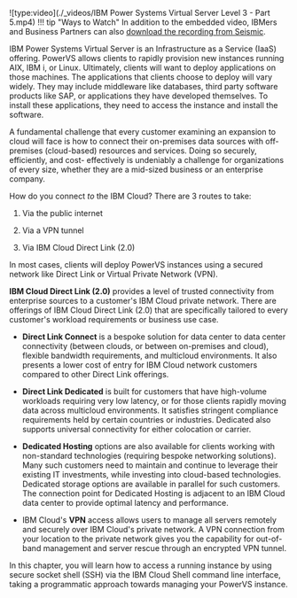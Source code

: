 ![type:video](./_videos/IBM Power Systems Virtual Server Level 3 - Part 5.mp4)
!!! tip "Ways to Watch"
    In addition to the embedded video, IBMers and Business Partners can also <a href="https://ibm.seismic.com/Link/Content/DC9pbQMj66RcWGhMGdHD447pFdGV" target="_blank">download the recording from Seismic</a>.

IBM Power Systems Virtual Server is an Infrastructure as a Service (IaaS) offering. PowerVS allows clients to rapidly provision new instances running AIX, IBM i, or Linux. Ultimately, clients will want to deploy applications on those machines. The applications that clients choose to deploy will vary widely. They may include middleware like databases, third party software products like SAP, or applications they have developed themselves. To install these applications, they need to access the instance and install the software.

A fundamental challenge that every customer examining an expansion to cloud will face is how to connect their on-premises data sources with off-premises (cloud-based) resources and services. Doing so securely, efficiently, and cost- effectively is undeniably a challenge for organizations of every size, whether they are a mid-sized business or an enterprise company.

How do you connect _to_ the IBM Cloud? There are 3 routes to take:

1. Via the public internet

2. Via a VPN tunnel

3. Via IBM Cloud Direct Link (2.0)

In most cases, clients will deploy PowerVS instances using a secured network like Direct Link or Virtual Private Network (VPN).

**IBM Cloud Direct Link (2.0)** provides a level of trusted connectivity from enterprise sources to a customer's IBM Cloud private network. There are offerings of IBM Cloud Direct Link (2.0) that are specifically tailored to every customer's workload requirements or business use case.

- **Direct Link Connect** is a bespoke solution for data center to data center connectivity (between clouds, or between on-premises and cloud), flexible bandwidth requirements, and multicloud environments. It also presents a lower cost of entry for IBM Cloud network customers compared to other Direct Link offerings.

- **Direct Link Dedicated** is built for customers that have high-volume workloads requiring very low latency, or for those clients rapidly moving data across multicloud environments. It satisfies stringent compliance requirements held by certain countries or industries. Dedicated also supports universal connectivity for either colocation or carrier.

- **Dedicated Hosting** options are also available for clients working with non-standard technologies (requiring bespoke networking solutions). Many such customers need to maintain and continue to leverage their existing IT investments, while investing into cloud-based technologies. Dedicated storage options are available in parallel for such customers. The connection point for Dedicated Hosting is adjacent to an IBM Cloud data center to provide optimal latency and performance.

- IBM Cloud's **VPN** access allows users to manage all servers remotely and securely over IBM Cloud's private network. A VPN connection from your location to the private network gives you the capability for out-of- band management and server rescue through an encrypted VPN tunnel.

In this chapter, you will learn how to access a running instance by using secure socket shell (SSH) via the IBM Cloud Shell command line interface, taking a programmatic approach towards managing your PowerVS instance.
